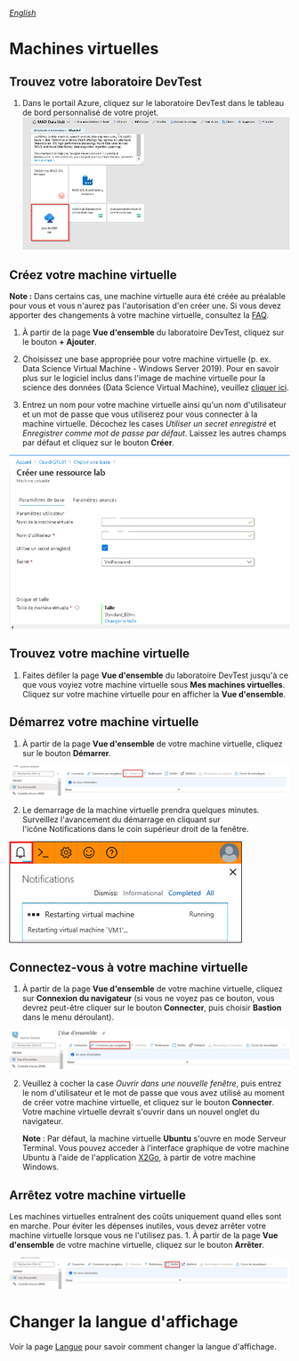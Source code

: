 _[English](../../en/VirtualMachines)_
# Machines virtuelles


## Trouvez votre laboratoire DevTest


1.  Dans le portail Azure, cliquez sur le laboratoire DevTest dans le tableau de bord personnalisé de votre projet. ![Access DevTest Lab](images/AccessDTL.png)

## Créez votre machine virtuelle


**Note :** Dans certains cas, une machine virtuelle aura été créée au préalable pour vous et vous n'aurez pas l'autorisation d'en créer une.
Si vous devez apporter des changements à votre machine virtuelle, consultez la [FAQ](FAQ.md).

1.  À partir de la page **Vue d'ensemble** du laboratoire DevTest, cliquez sur le bouton **+ Ajouter**.

2.  Choisissez une base appropriée pour votre machine virtuelle (p. ex. Data Science Virtual Machine - Windows Server 2019). Pour en savoir
    plus sur le logiciel inclus dans l'image de machine virtuelle pour la science des données (Data Science Virtual Machine), veuillez
    [cliquer ici](https://docs.microsoft.com/fr-ca/azure/machine-learning/data-science-virtual-machine/tools-included).

3.  Entrez un nom pour votre machine virtuelle ainsi qu'un nom d'utilisateur et un mot de passe que vous utiliserez pour vous
    connecter à la machine virtuelle. Décochez les cases *Utiliser un secret enregistré* et *Enregistrer comme mot de passe par défaut*.
    Laissez les autres champs par défaut et cliquez sur le bouton **Créer**.

 ![Enter New VM Details](images/EnterNewVMDetails.png)

## Trouvez votre machine virtuelle


1.  Faites défiler la page **Vue d'ensemble** du laboratoire DevTest jusqu'à ce que vous voyiez votre machine virtuelle sous **Mes
    machines virtuelles**. Cliquez sur votre machine virtuelle pour en afficher la **Vue d'ensemble**.

## Démarrez votre machine virtuelle


1.  À partir de la page **Vue d'ensemble** de votre machine virtuelle, cliquez sur le bouton **Démarrer**.

 ![VM Start Button](images/VMStartButton.png) 
 
2. Le demarrage de la machine virtuelle prendra quelques minutes. Surveillez l'avancement du démarrage en cliquant sur l'icône Notifications dans le coin supérieur droit de la fenêtre.

![VM Start Notification](images/VMRestartNotification.png)

## Connectez-vous à votre machine virtuelle


1.  À partir de la page **Vue d'ensemble** de votre machine virtuelle, cliquez sur **Connexion du navigateur** (si vous ne voyez pas ce bouton, vous devrez peut-être cliquer sur le bouton **Connecter**, puis choisir **Bastion** dans le menu déroulant).

![VM Browser Connect Button](images/VMBrowserConnect.png)

2.  Veuillez à cocher la case *Ouvrir dans une nouvelle fenêtre*, puis entrez le nom d'utilisateur et le mot de passe que vous avez utilisé au moment de créer votre machine virtuelle, et cliquez sur le bouton **Connecter**. Votre machine virtuelle devrait s'ouvrir dans un nouvel onglet du navigateur.

    **Note** : Par défaut, la machine virtuelle **Ubuntu** s'ouvre en mode Serveur Terminal. Vous pouvez acceder à l’interface graphique de votre machine Ubuntu à l'aide de l'application [X2Go](https://docs.microsoft.com/fr-fr/azure/machine-learning/data-science-virtual-machine/dsvm-ubuntu-intro#x2go), à partir de votre machine Windows.


## Arrêtez votre machine virtuelle

Les machines virtuelles entraînent des coûts uniquement quand elles sont en marche. Pour éviter les dépenses inutiles, vous devez arrêter votre
machine virtuelle lorsque vous ne l'utilisez pas. 1. À partir de la page **Vue d'ensemble** de votre machine virtuelle, cliquez sur le bouton
**Arrêter**.

![VM Start Button](images/VMStopButton.png)

# Changer la langue d'affichage
Voir la page [Langue](Langue.md) pour savoir comment changer la langue d'affichage.
